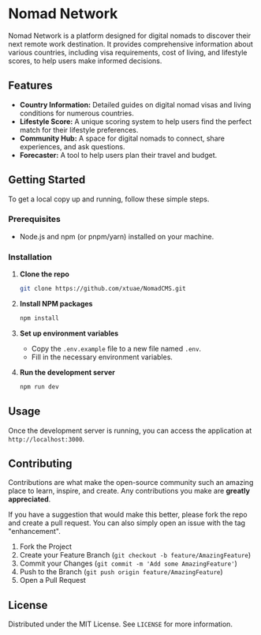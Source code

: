 # Nomad Network

Nomad Network is a platform designed for digital nomads to discover their next remote work destination. It provides comprehensive information about various countries, including visa requirements, cost of living, and lifestyle scores, to help users make informed decisions.

## Features

- **Country Information:** Detailed guides on digital nomad visas and living conditions for numerous countries.
- **Lifestyle Score:** A unique scoring system to help users find the perfect match for their lifestyle preferences.
- **Community Hub:** A space for digital nomads to connect, share experiences, and ask questions.
- **Forecaster:** A tool to help users plan their travel and budget.

## Getting Started

To get a local copy up and running, follow these simple steps.

### Prerequisites

- Node.js and npm (or pnpm/yarn) installed on your machine.

### Installation

1. **Clone the repo**
   ```sh
   git clone https://github.com/xtuae/NomadCMS.git
   ```
2. **Install NPM packages**
   ```sh
   npm install
   ```
3. **Set up environment variables**
   - Copy the `.env.example` file to a new file named `.env`.
   - Fill in the necessary environment variables.

4. **Run the development server**
   ```sh
   npm run dev
   ```

## Usage

Once the development server is running, you can access the application at `http://localhost:3000`.

## Contributing

Contributions are what make the open-source community such an amazing place to learn, inspire, and create. Any contributions you make are **greatly appreciated**.

If you have a suggestion that would make this better, please fork the repo and create a pull request. You can also simply open an issue with the tag "enhancement".

1. Fork the Project
2. Create your Feature Branch (`git checkout -b feature/AmazingFeature`)
3. Commit your Changes (`git commit -m 'Add some AmazingFeature'`)
4. Push to the Branch (`git push origin feature/AmazingFeature`)
5. Open a Pull Request

## License

Distributed under the MIT License. See `LICENSE` for more information.
